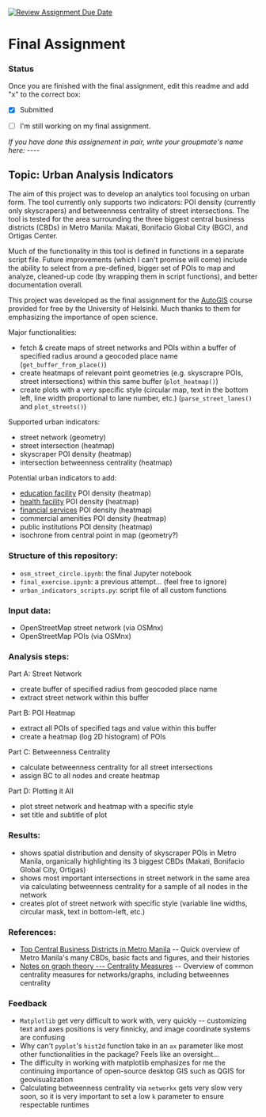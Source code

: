 [![Review Assignment Due Date](https://classroom.github.com/assets/deadline-readme-button-24ddc0f5d75046c5622901739e7c5dd533143b0c8e959d652212380cedb1ea36.svg)](https://classroom.github.com/a/6KLiFij3)
# Final Assignment

### Status

Once you are finished with the final assignment, edit this readme and add "x" to the correct box:

* [x] Submitted

* [ ] I'm still working on my final assignment. 


*If you have done this assignement in pair, write your groupmate's name here:* ----

## Topic: Urban Analysis Indicators

The aim of this project was to develop an analytics tool focusing
on urban form. The tool currently only supports two indicators: POI density (currently only skyscrapers) and betweenness centrality of street intersections. The tool is tested for the area surrounding the three biggest central business districts (CBDs) in Metro Manila: Makati, Bonifacio Global City (BGC), and Ortigas Center.

Much of the functionality in this tool is defined in functions in a separate script file. Future improvements (which I can't promise will come) include the ability to select from a pre-defined, bigger set of POIs to map and analyze, cleaned-up code (by wrapping them in script functions), and better documentation overall.

This project was developed as the final assignment for the [AutoGIS](https://autogis-site.readthedocs.io/en/latest/final-assignment/final-assignment.html#urban-indicators) course provided for free by the University of Helsinki. Much thanks to them for emphasizing the importance of open science.

Major functionalities:
- fetch & create maps of street networks and POIs within a buffer of specified radius around a geocoded place name (`get_buffer_from_place()`)
- create heatmaps of relevant point geometries (e.g. skyscrapre POIs, street intersections) within this same buffer (`plot_heatmap()`)
- create plots with a very specific style (circular map, text in the bottom left, line width proportional to lane number, etc.) (`parse_street_lanes()` and `plot_streets()`)

Supported urban indicators:
- street network (geometry)
- street intersection (heatmap)
- skyscraper POI density (heatmap)
- intersection betweenness centrality (heatmap)

Potential urban indicators to add:
- [education facility](https://data.humdata.org/dataset/hotosm_phl_education_facilities) POI density (heatmap)
- [health facility](https://data.humdata.org/dataset/hotosm_phl_health_facilities) POI density (heatmap)
- [financial services](https://data.humdata.org/dataset/hotosm_phl_financial_services) POI density (heatmap)
- commercial amenities POI density (heatmap)
- public institutions POI density (heatmap)
- isochrone from central point in map (geometry?)

### Structure of this repository:
- `osm_street_circle.ipynb`: the final Jupyter notebook
- `final_exercise.ipynb`: a previous attempt... (feel free to ignore)
- `urban_indicators_scripts.py`: script file of all custom functions

### Input data:
- OpenStreetMap street network (via OSMnx)
- OpenStreetMap POIs (via OSMnx)

### Analysis steps:
Part A: Street Network
- create buffer of specified radius from geocoded place name
- extract street network within this buffer

Part B: POI Heatmap
- extract all POIs of specified tags and value within this buffer
- create a heatmap (log 2D histogram) of POIs

Part C: Betweenness Centrality
- calculate betweenness centrality for all street intersections
- assign BC to all nodes and create heatmap

Part D: Plotting it All
- plot street network and heatmap with a specific style
- set title and subtitle of plot

### Results:
- shows spatial distribution and density of skyscraper POIs in Metro Manila, organically highlighting its 3 biggest CBDs (Makati, Bonifacio Global City, Ortigas)
- shows most important intersections in street network in the same area via calculating betweenness centrality for a sample of all nodes in the network
- creates plot of street network with specific style (variable line widths, circular mask, text in bottom-left, etc.)

### References:
- [Top Central Business Districts in Metro Manila](https://santosknightfrank.com/blogs/top-central-business-districts-in-metro-manila/) -- Quick overview of Metro Manila's many CBDs, basic facts and figures, and their histories
- [Notes on graph theory --- Centrality Measures](https://towardsdatascience.com/notes-on-graph-theory-centrality-measurements-e37d2e49550a) -- Overview of common centrality measures for networks/graphs, including betweennes centrality

### Feedback
- `Matplotlib` get very difficult to work with, very quickly -- customizing text and axes positions is very finnicky, and image coordinate systems are confusing
- Why can't `pyplot`'s `hist2d` function take in an `ax` parameter like most other functionalities in the package? Feels like an oversight...
- The difficulty in working with matplotlib emphasizes for me the continuing importance of open-source desktop GIS such as QGIS for geovisualization
- Calculating betweenness centrality via `networkx` gets very slow very soon, so it is very important to set a low `k` parameter to ensure respectable runtimes